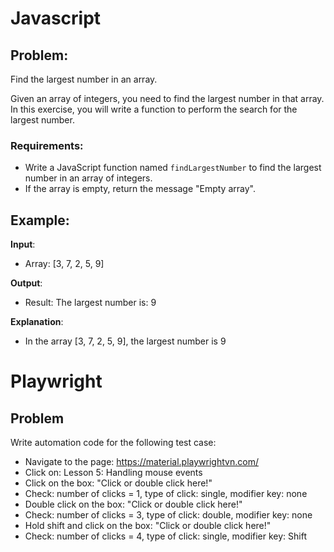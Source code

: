 # Javascript

## Problem:

Find the largest number in an array.

Given an array of integers, you need to find the largest number in that array. In this exercise, you will write a function to perform the search for the largest number.

### Requirements:

- Write a JavaScript function named `findLargestNumber` to find the largest number in an array of integers.
- If the array is empty, return the message "Empty array".

## Example:

**Input**:

- Array: [3, 7, 2, 5, 9]

**Output**:

- Result: The largest number is: 9

**Explanation**:

- In the array [3, 7, 2, 5, 9], the largest number is 9

# Playwright

## Problem

Write automation code for the following test case:

- Navigate to the page: https://material.playwrightvn.com/
- Click on: Lesson 5: Handling mouse events
- Click on the box: "Click or double click here!"
- Check: number of clicks = 1, type of click: single, modifier key: none
- Double click on the box: "Click or double click here!"
- Check: number of clicks = 3, type of click: double, modifier key: none
- Hold shift and click on the box: "Click or double click here!"
- Check: number of clicks = 4, type of click: single, modifier key: Shift
